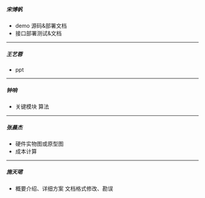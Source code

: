 ##### 宋博帆
- demo 源码&部署文档
- 接口部署测试&文档
---
##### 王艺蓉
- ppt
---
##### 钟响
- 关键模块 算法
---
##### 张晨杰
- 硬件实物图或原型图
- 成本计算
---
##### 施天珺
- 概要介绍、详细方案 文档格式修改、勘误

